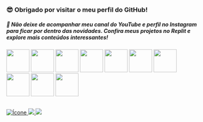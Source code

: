 ### 😎 Obrigado por visitar o meu perfil do GitHub!
##### 🚀 Não deixe de acompanhar meu canal do YouTube e perfil no Instagram para ficar por dentro das novidades. Confira meus projetos no Replit e explore mais conteúdos interessantes!

<div>
<img src="https://www.vectorlogo.zone/logos/github/github-icon.svg" width="60"> 

<img src="https://www.vectorlogo.zone/logos/linux/linux-icon.svg" width="60">

<img src="https://www.vectorlogo.zone/logos/w3_html5/w3_html5-icon.svg" width="60">

<img src="https://www.vectorlogo.zone/logos/w3_css/w3_css-official.svg" width="60">

<img src="https://www.vectorlogo.zone/logos/javascript/javascript-icon.svg" width="60">

<img src="https://www.vectorlogo.zone/logos/php/php-icon.svg" width="60">

<img src="https://www.vectorlogo.zone/logos/python/python-icon.svg" width="60">

<img src="https://www.vectorlogo.zone/logos/java/java-icon.svg" width="60">

<img src="https://www.vectorlogo.zone/logos/mysql/mysql-official.svg" width="60">

<img src="https://www.vectorlogo.zone/logos/docker/docker-official.svg" width="60">

<h2>
</div>



<a href="https://www.youtube.com/@albertinolimax/featured">
  <img src="https://img.shields.io/badge/YouTube-FF0000?style=for-the-badge&logo=youtube&logoColor=white&theme=transparent" alt="Ícone">
</a>

<a href="https://www.instagram.com/p/Cc3Am1VuzLU/?utm_source=ig_web_button_share_sheet&igshid=MzRlODBiNWFlZA==">
  <img src="https://img.shields.io/badge/instagram-FF0000r?style=for-the-badge&logo=instagram&logoColor=white">
</a>

<a href="https://replit.com/@albertinolimax">
  <img src="https://img.shields.io/badge/replit-667881?style=for-the-badge&logo=replit&logoColor=white">
</a>

<p></p>



 





<p align="center">












</h4>
